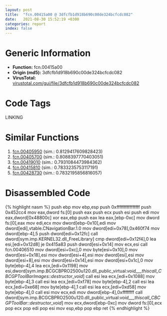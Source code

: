 ```yaml
---
layout: post
title:  "fcn.00415a00 @ 3dfcfb1d918b690c00de324bcfcdc082"
date:   2021-08-30 15:52:19 +0300
categories: report
index: false
---
```


# Generic Information
- **Function:** fcn.00415a00
- **Origin (md5):** 3dfcfb1d918b690c00de324bcfcdc082
- **VirusTotal:** [virustotal.com/gui/file/3dfcfb1d918b690c00de324bcfcdc082][virustotal_ref]

# Code Tags
<span class="tag" id="LINKING">LINKING</span>


# Similar Functions

1. [fcn.00405950][similar_1_ref] (sim.: 0.8129417609828423)
2. [fcn.00405700][similar_2_ref] (sim.: 0.8088397770403051)
3. [fcn.00419010][similar_3_ref] (sim.: 0.7931084473984362)
4. [fcn.00415810][similar_4_ref] (sim.: 0.7833235753117191)
5. [fcn.00428730][similar_5_ref] (sim.: 0.7832195856816057)


# Disassembled Code

{% highlight nasm %}
push ebp
mov ebp,esp
push 0xffffffffffffffff
push 0x452cc4
mov eax,dword fs:[0]
push eax
push ecx
push esi
push edi
mov eax,dword[0x48800c]
xor eax,ebp
push eax
lea eax,[ebp-0xc]
mov dword fs:[0],eax
mov edi,ecx
mov dword[ebp-0x10],edi
mov dword[edi],vtable.CNavigationBar.1.0
mov dword[edi+0x78],0x460f74
mov dword[ebp-4],5
push dword[edi+0x12fc]
call dword[sym.imp.KERNEL32.dll_FreeLibrary]
cmp dword[edi+0x12f4],0
lea esi,[edi+0x12d8]
je 0x415a83
push dword[esi+0x14]
mov ecx,esi
call fcn.00406510
mov dword[esi+0xc],0
mov byte[esi+0x10],0
mov dword[esi+0x18],esi
mov dword[esi+4],esi
mov dword[esi],esi
mov dword[esi+8],esi
mov dword[esi+0x14],esi
mov dword[esi+0x1c],0
mov byte[ebp-4],4
lea ecx,[edi+0x1198]
mov esi,dword[sym.imp.BCGCBPRO2500u120.dll_public_virtual:_void___thiscall_CBCGPToolBarImages::destructor_void_]
call esi
lea ecx,[edi+0x1088]
mov byte[ebp-4],3
call esi
lea ecx,[edi+0xf78]
mov byte[ebp-4],2
call esi
lea ecx,[edi+0xe68]
mov byte[ebp-4],1
call esi
lea ecx,[edi+0xd58]
mov byte[ebp-4],0
call esi
mov ecx,edi
mov dword[ebp-4],0xffffffff
call dword[sym.imp.BCGCBPRO2500u120.dll_public_virtual:_void___thiscall_CBCGPToolBar::destructor_void_]
mov ecx,dword[ebp-0xc]
mov dword fs:[0],ecx
pop ecx
pop edi
pop esi
mov esp,ebp
pop ebp
ret
{% endhighlight %}


[similar_1_ref]: /report/fcn.00405950@d59f9c4f445b9f980173dec064f55091
[similar_2_ref]: /report/fcn.00405700@d59f9c4f445b9f980173dec064f55091
[similar_3_ref]: /report/fcn.00419010@0aa2d73a5300dff2412388945614b507
[similar_4_ref]: /report/fcn.00415810@3dfcfb1d918b690c00de324bcfcdc082
[similar_5_ref]: /report/fcn.00428730@38d41d729f8f30faf0dd96f0c7acba4b
[virustotal_ref]: https://www.virustotal.com/gui/file/3dfcfb1d918b690c00de324bcfcdc082